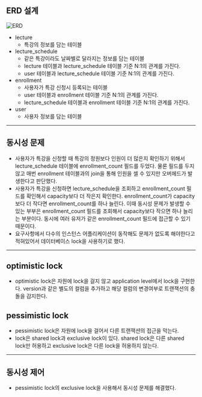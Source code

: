 ## ERD 설계
![ERD](https://github.com/user-attachments/assets/fd7580f3-0537-4578-a339-80cb4aa376b7)
* lecture
  * 특강의 정보를 담는 테이블
* lecture_schedule
  * 같은 특강이라도 날짜별로 달라지는 정보를 담는 테이블
  * lecture 테이블과 lecture_schedule 테이블 기준 N:1의 관계를 가진다.
  * user 테이블과 lecture_schedule 테이블 기준 N:1의 관계를 가진다.
* enrollment
  * 사용자가 특강 신청시 등록되는 테이블
  * user 테이블과 enrollment 테이블 기준 N:1의 관계를 가진다.
  * lecture_schedule 테이블과 enrollment 테이블 기준 N:1의 관계를 가진다.
* user
  * 사용자 정보를 담는 테이블

---

## 동시성 문제
* 사용자가 특강을 신청할 때 특강의 정원보다 인원이 더 많은지 확인하기 위해서
  lecture_schedule 테이블에 enrollment_count 필드를 두었다. 물론 필드를 
  두지 않고 매번 enrollment 테이블과의 join을 통해 인원을 셀 수 있지만 오버헤드가
  발생한다고 판단했다.
* 사용자가 특강을 신청하면 lecture_schedule을 조회하고 enrollment_count 필드를
  확인해서 capacity보다 더 작은지 확인한다. enrollment_count가 capacity보다
  더 작다면 enrollment_count를 하나 늘린다. 이때 동시성 문제가 발생할 수 있는 부부은
  enrollment_count 필드를 조회해서 capacity보다 작으면 하나 늘리는 부분이다.
  동시에 여러 유저가 같은 enrollment_count 필드에 접근할 수 있기 때문이다.
* 요구사항에서 다수의 인스턴스 어플리케이션이 동작해도 문제가 없도록 해야한다고 적혀있어서
  데이터베이스 lock을 사용하기로 했다.

---

## optimistic lock
* optimistic lock은 자원에 lock을 걸지 않고 application level에서 lock을 구현한다.
  version과 같은 별도의 컬럼을 추가하고 해당 컬럼의 변경여부로 트랜잭션의 충돌을 감지한다.

## pessimistic lock
* pessimistic lock은 자원에 lock을 걸어서 다른 트랜잭션의 접근을 막는다.
* lock은 shared lock과 exclusive lock이 있다. shared lock은 다른 shared lock만 허용하고
  exclusive lock은 다른 lock을 허용하지 않는다.

--- 

## 동시성 제어
* pessimistic lock의 exclusive lock을 사용해서 동시성 문제를 해결했다. 

  